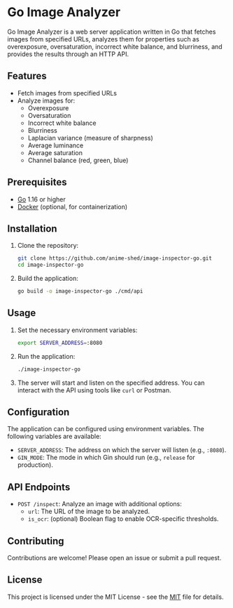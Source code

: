 # Go Image Analyzer

Go Image Analyzer is a web server application written in Go that fetches images from specified URLs, analyzes them for properties such as overexposure, oversaturation, incorrect white balance, and blurriness, and provides the results through an HTTP API.

## Features

- Fetch images from specified URLs
- Analyze images for:
  - Overexposure
  - Oversaturation
  - Incorrect white balance
  - Blurriness
  - Laplacian variance (measure of sharpness)
  - Average luminance
  - Average saturation
  - Channel balance (red, green, blue)

## Prerequisites

- [Go](https://golang.org/doc/install) 1.16 or higher
- [Docker](https://docs.docker.com/get-docker/) (optional, for containerization)

## Installation

1. Clone the repository:
   ```sh
   git clone https://github.com/anime-shed/image-inspector-go.git
   cd image-inspector-go
   ```

2. Build the application:
   ```sh
   go build -o image-inspector-go ./cmd/api
   ```

## Usage

1. Set the necessary environment variables:
   ```sh
   export SERVER_ADDRESS=:8080
   ```

2. Run the application:
   ```sh
   ./image-inspector-go
   ```

3. The server will start and listen on the specified address. You can interact with the API using tools like `curl` or Postman.

## Configuration

The application can be configured using environment variables. The following variables are available:

- `SERVER_ADDRESS`: The address on which the server will listen (e.g., `:8080`).
- `GIN_MODE`: The mode in which Gin should run (e.g., `release` for production).

## API Endpoints

- `POST /inspect`: Analyze an image with additional options:
   - `url`: The URL of the image to be analyzed.
   - `is_ocr`: (optional) Boolean flag to enable OCR-specific thresholds.

## Contributing

Contributions are welcome! Please open an issue or submit a pull request.

## License

This project is licensed under the MIT License - see the [MIT](MIT) file for details.

